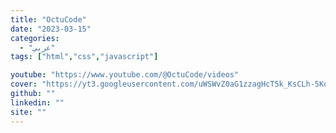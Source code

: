 ```yaml
---
title: "OctuCode"
date: "2023-03-15"
categories:
  - "عربي"
tags: ["html","css","javascript"]

youtube: "https://www.youtube.com/@OctuCode/videos"
cover: "https://yt3.googleusercontent.com/uWSWvZ0aG1zzagHcT5k_KsCLh-5KoSXeWJE7xgpy8F88u_WXa-Sp_CBex8A9euK6pQ8-TkFR-Us=s176-c-k-c0x00ffffff-no-rj"
github: ""
linkedin: ""
site: ""
---
```





